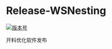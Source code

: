 # Release-WSNesting

[![版本号](https://img.shields.io/badge/release-2.1.6.9-blue.svg?style=flat-square)](https://github.com/WangShiSoftware/Release-WSNesting/releases)

开料优化软件发布
